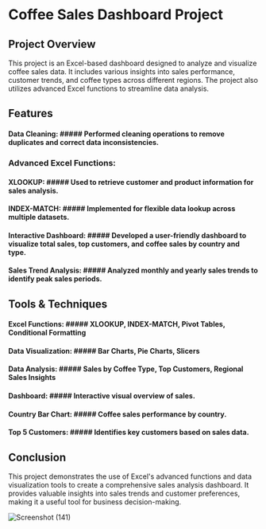 # Coffee Sales Dashboard Project

## Project Overview
This project is an Excel-based dashboard designed to analyze and visualize coffee sales data. It includes various insights into sales performance, customer trends, and coffee types across different regions.
The project also utilizes advanced Excel functions to streamline data analysis.

## Features
#### Data Cleaning: ##### Performed cleaning operations to remove duplicates and correct data inconsistencies.
### Advanced Excel Functions:
#### XLOOKUP: ##### Used to retrieve customer and product information for sales analysis.
#### INDEX-MATCH: ##### Implemented for flexible data lookup across multiple datasets.
#### Interactive Dashboard: ##### Developed a user-friendly dashboard to visualize total sales, top customers, and coffee sales by country and type.
#### Sales Trend Analysis: ##### Analyzed monthly and yearly sales trends to identify peak sales periods.

## Tools & Techniques
#### Excel Functions: ##### XLOOKUP, INDEX-MATCH, Pivot Tables, Conditional Formatting
#### Data Visualization: ##### Bar Charts, Pie Charts, Slicers
#### Data Analysis: ##### Sales by Coffee Type, Top Customers, Regional Sales Insights
#### Dashboard: ##### Interactive visual overview of sales.
#### Country Bar Chart: ##### Coffee sales performance by country.
#### Top 5 Customers: ##### Identifies key customers based on sales data.

## Conclusion
This project demonstrates the use of Excel's advanced functions and data visualization tools to create a comprehensive sales analysis dashboard. It provides valuable insights into sales trends and customer
preferences, making it a useful tool for business decision-making.


![Screenshot (141)](https://github.com/user-attachments/assets/e16407ae-b825-4546-bc01-aa9910591d18)
